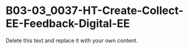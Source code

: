 

# B03-03_0037-HT-Create-Collect-EE-Feedback-Digital-EE

Delete this text and replace it with your own content.
